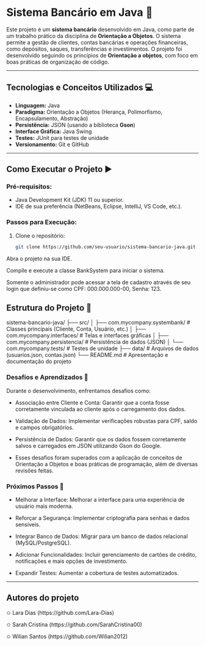 # Sistema Bancário em Java 🏦

Este projeto é um **sistema bancário** desenvolvido em Java, como parte de um trabalho prático da disciplina de **Orientação a Objetos**. O sistema permite a gestão de clientes, contas bancárias e operações financeiras, como depósitos, saques, transferências e investimentos. O projeto foi desenvolvido seguindo os princípios de **Orientação a objetos**, com foco em boas práticas de organização de código.

---
## Tecnologias e Conceitos Utilizados 💻

- **Linguagem:** Java
- **Paradigma:** Orientação a Objetos (Herança, Polimorfismo, Encapsulamento, Abstração)
- **Persistência:** JSON  (usando a biblioteca **Gson**)
- **Interface Gráfica:** Java Swing
- **Testes:** JUnit para testes de unidade
- **Versionamento:** Git e GitHub

---

## Como Executar o Projeto ▶️

### Pré-requisitos:
- Java Development Kit (JDK) 11 ou superior.
- IDE de sua preferência (NetBeans, Eclipse, IntelliJ, VS Code, etc.).

### Passos para Execução:
1. Clone o repositório:
   ```bash
   git clone https://github.com/seu-usuario/sistema-bancario-java.git
Abra o projeto na sua IDE.

Compile e execute a classe BankSystem para iniciar o sistema.

Somente o administrador pode acessar a tela de cadastro através de seu login que definiu-se como CPF: 000.000.000-00, Senha: 123.


## Estrutura do Projeto 📂

sistema-bancario-java/
├── src/
│   ├── com.mycompany.systembank/       # Classes principais (Cliente, Conta, Usuário, etc.)
│   ├── com.mycompany.interfaces/       # Telas e interfaces gráficas
│   ├── com.mycompany.persistencia/     # Persistência de dados (JSON)
│   └── com.mycompany.tests/            # Testes de unidade
├── data/                               # Arquivos de dados (usuarios.json, contas.json)
└── README.md                           # Apresentação e documentação do projeto



### Desafios e Aprendizados 🧠
Durante o desenvolvimento, enfrentamos desafios como:

- Associação entre Cliente e Conta: Garantir que a conta fosse corretamente vinculada ao cliente após o carregamento dos dados.

- Validação de Dados: Implementar verificações robustas para CPF, saldo e campos obrigatórios.

- Persistência de Dados: Garantir que os dados fossem corretamente salvos e carregados em JSON utilizando Gson do Google.

- Esses desafios foram superados com a aplicação de conceitos de Orientação a Objetos e boas práticas de programação, além de diversas revisões feitas.

### Próximos Passos 🚧
- Melhorar a Interface: Melhorar a interface para uma experiência de usuário mais moderna.

- Reforçar a Segurança: Implementar criptografia para senhas e dados sensíveis.

- Integrar Banco de Dados: Migrar para um banco de dados relacional (MySQL/PostgreSQL).

- Adicionar Funcionalidades: Incluir gerenciamento de cartões de crédito, notificações e mais opções de investimento.

- Expandir Testes: Aumentar a cobertura de testes automatizados.

---
## Autores do projeto
<p>✩ Lara Dias (https://github.com/Lara-Dias)</p>
<p>✩ Sarah Cristina (https://github.com/SarahCristina00)</p>
<p>✩ Wilian Santos (https://github.com/Wilian2012)</p>
